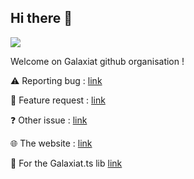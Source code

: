 ## Hi there 👋
![](https://komarev.com/ghpvc/?username=galaxiat)

Welcome on Galaxiat github organisation !

⚠️ Reporting bug : [link](https://github.com/galaxiat/.github/issues/new?assignees=&labels=bug&template=bug_report.md&title=%5BBUG%5D+)

🚀 Feature request : [link](https://github.com/galaxiat/.github/issues/new?assignees=&labels=enhancement&template=feature_request.md&title=%5BREQUEST%5D+)

❓ Other issue : [link](https://github.com/galaxiat/.github/issues/new/choose)

🌐 The website : [link](https://www.galaxiatapp.com)

📘 For the Galaxiat.ts lib [link](https://github.com/galaxiat/galaxiat.ts)


<!--

**Here are some ideas to get you started:**

🙋‍♀️ A short introduction - what is your organization all about?
🌈 Contribution guidelines - how can the community get involved?
👩‍💻 Useful resources - where can the community find your docs? Is there anything else the community should know?
🍿 Fun facts - what does your team eat for breakfast?
🧙 Remember, you can do mighty things with the power of [Markdown](https://docs.github.com/github/writing-on-github/getting-started-with-writing-and-formatting-on-github/basic-writing-and-formatting-syntax)
-->
